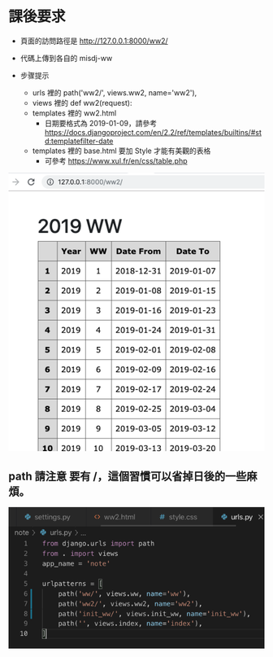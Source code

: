 # 課後要求

- 頁面的訪問路徑是 http://127.0.0.1:8000/ww2/
- 代碼上傳到各自的  misdj-ww
- 步骤提示

  - urls 裡的 path('ww2/', views.ww2, name='ww2'),
  - views 裡的 def ww2(request):
  - templates 裡的 ww2.html
    - 日期要格式為 2019-01-09，請參考  https://docs.djangoproject.com/en/2.2/ref/templates/builtins/#std:templatefilter-date
  - templates 裡的 base.html 要加 Style 才能有美觀的表格
    - 可參考 https://www.xul.fr/en/css/table.php

![Step1](img/51v2.png)


## path 請注意 要有 /，這個習慣可以省掉日後的一些麻煩。
![Step1](img/52.png)
